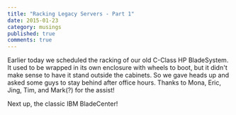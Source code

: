 ```yaml
---
title: "Racking Legacy Servers - Part 1"
date: 2015-01-23
category: musings
published: true
comments: true
---
```


Earlier today we scheduled the racking of our old C-Class HP BladeSystem. It used to be wrapped in its own enclosure with wheels to boot, but it didn't make sense to have it stand outside the cabinets. So we gave heads up and asked some guys to stay behind after office hours. Thanks to Mona, Eric, Jing, Tim, and Mark(?) for the assist!

Next up, the classic IBM BladeCenter!